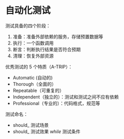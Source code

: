 # 自动化测试

测试具备的四个阶段：
1. 准备：准备外部依赖的服务，存储预置数据等
2. 执行：一个函数调用
3. 断言：判断执行结果是否符合预期
4. 清理：恢复外部资源


优秀测试的 5 个特质（A-TRIP）：
- Automatic (自动的)
- Thorough（全面的）
- Repeatable（可重复的）
- Independent（独立的）：测试和测试之间不应有依赖
- Professional（专业的）：代码格式，规范等

测试命名：
- should_ 测试场景
- should_ 测试效果 _while_ 测试条件